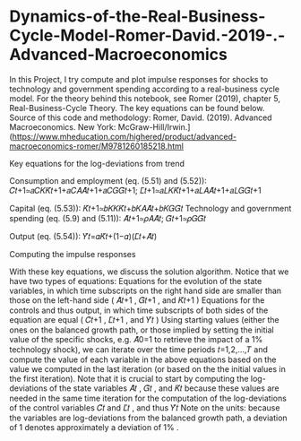 # Dynamics-of-the-Real-Business-Cycle-Model-Romer-David.-2019-.-Advanced-Macroeconomics
In this Project, I try compute and plot impulse responses for shocks to technology and government spending according to a real-business cycle model. For the theory behind this notebook, see Romer (2019), chapter 5, Real-Business-Cycle Theory. The key equations can be found below. Source of this code and methodology: Romer, David. (2019). Advanced Macroeconomics. New York: McGraw-Hill/Irwin.](https://www.mheducation.com/highered/product/advanced-macroeconomics-romer/M9781260185218.html

Key equations for the log-deviations from trend

Consumption and employment (eq. (5.51) and (5.52)): 𝐶̃𝑡+1≃𝑎𝐶𝐾𝐾̃𝑡+1+𝑎𝐶𝐴𝐴̃𝑡+1+𝑎𝐶𝐺𝐺̃𝑡+1; 𝐿̃𝑡+1≃𝑎𝐿𝐾𝐾̃𝑡+1+𝑎𝐿𝐴𝐴̃𝑡+1+𝑎𝐿𝐺𝐺̃𝑡+1 

Capital (eq. (5.53)): 𝐾̃𝑡+1≃𝑏𝐾𝐾𝐾̃𝑡+𝑏𝐾𝐴𝐴̃𝑡+𝑏𝐾𝐺𝐺̃𝑡 
Technology and government spending (eq. (5.9) and (5.11)): 𝐴̃𝑡+1≃𝜌𝐴𝐴̃𝑡; 𝐺̃𝑡+1≃𝜌𝐺𝐺̃𝑡 

Output (eq. (5.54)): 𝑌̃𝑡=𝛼𝐾̃𝑡+(1−𝛼)(𝐿̃𝑡+𝐴̃𝑡) 

Computing the impulse responses

With these key equations, we discuss the solution algorithm. Notice that we have two types of equations:
Equations for the evolution of the state variables, in which time subscripts on the right hand side are smaller than those on the left-hand side ( 𝐴̃𝑡+1 ,  𝐺̃𝑡+1 , and  𝐾̃𝑡+1 )
Equations for the controls and thus output, in which time subscripts of both sides of the equation are equal ( 𝐶̃𝑡+1 ,  𝐿̃𝑡+1 , and  𝑌̃𝑡 )
Using starting values (either the ones on the balanced growth path, or those implied by setting the initial value of the specific shocks, e.g.  𝐴̃0=1  to retrieve the impact of a  1%  technology shock), we can iterate over the time periods  𝑡=1,2,…,𝑇  and compute the value of each variable in the above equations based on the value we computed in the last iteration (or based on the the initial values in the first iteration). Note that it is crucial to start by computing the log-deviations of the state variables  𝐴̃𝑡 ,  𝐺̃𝑡 , and  𝐾̃𝑡  because these values are needed in the same time iteration for the computation of the log-deviations of the control variables  𝐶̃𝑡  and  𝐿̃𝑡 , and thus  𝑌̃𝑡 
Note on the units: because the variables are log-deviations from the balanced growth path, a deviation of  1  denotes approximately a deviation of  1% .

